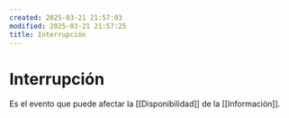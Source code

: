 ```yaml
---
created: 2025-03-21 21:57:03
modified: 2025-03-21 21:57:25
title: Interrupción
---
```


# Interrupción

Es el evento que puede afectar la [[Disponibilidad]] de la [[Información]].
